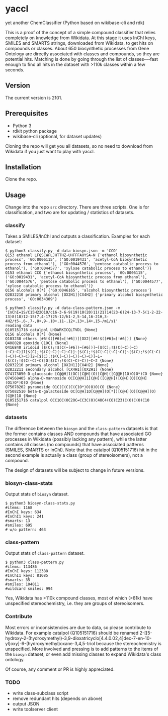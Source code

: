 # yaccl
yet another ChemClassifier (Python based on wikibase-cli and rdk)

This is a proof of the concept of a simple compound classifier that relies completely on knowledge from Wikidata. At this stage it uses InChI keys, SMILES and SMARTS strings, downloaded from Wikidata, to get hits on compounds or classes. About 650 biosynthetic processes from Gene Ontology are directly associated with classes and compounds, so they are potential hits. Matching is done by going through the list of classes---fast enough to find all hits in the dataset with >110k classes within a few seconds.

## Version

The current version is 2101.

## Prerequisites

* Python 3
* rdkit python package
* wikibase-cli (optional, for dataset updates)

Cloning the repo will get you all datasets, so no need to download from Wikidata if you just want to play with yaccl.

## Installation

Clone the repo.

## Usage

Change into the repo `src` directory. There are three scripts. One is for classification, and two are for updating / statistics of datasets.

### classify

Takes a SMILES/InChI and outputs a classification. Examples for each dataset:

```
$ python3 classify.py -d data-biosyn.json -m 'CCO'
Q153 ethanol LFQSCWFLJHTTHZ-UHFFFAOYSA-N {'ethanol biosynthetic process', 'GO:0006115', ('GO:0019431', 'acetyl-CoA biosynthetic process from ethanol'), ('GO:0044576', 'pentose catabolic process to ethanol'), ('GO:0044577', 'xylose catabolic process to ethanol')}
Q153 ethanol CCO {'ethanol biosynthetic process', 'GO:0006115', ('GO:0019431', 'acetyl-CoA biosynthetic process from ethanol'), ('GO:0044576', 'pentose catabolic process to ethanol'), ('GO:0044577', 'xylose catabolic process to ethanol')}
Q156 alcohols O[*] {'GO:0046165', 'alcohol biosynthetic process'}
Q2832210 primary alcohol [OX2H1][CX4H2] {'primary alcohol biosynthetic process', 'GO:0034309'}
```
```
$ python3 classify.py -d data-class-pattern.json -m 'InChI=1S/C15H22O10/c16-3-6-9(19)10(20)11(21)14(23-6)24-13-7-5(1-2-22-13)8(18)12-15(7,4-17)25-12/h1-2,5-14,16-21H,3-4H2/t5-,6-,7-,8+,9-,10+,11-,12+,13+,14+,15-/m1/s1'
reading data
Q105151716 catalpol LHDWRKICQLTVDL {None}
Q156 alcohols O[*] {None}
Q103230 ethers [#6!$([#6]=[!#6])][OX2][#6!$([#6]=[!#6])] {None}
Q408028 epoxide C1OC1 {None}
Q416840 iridoid [$(C);!$(C(~[#6])~[#6])]~[$(C);!$(C(~C)(~C)(~C)~C)]1[$(C);!$(C(~C)(~C)~C)]~[$(C);!$(C(~C)(~C)~C)]~[$(C);!$(C(~C)(~C)(~C)~C)]2~[$(C);!$(C(~C)(~C)(~C)~C)]~1~[$(C);!$(C(~C)~C)]O[$(C);!$(C(~C)~C)]~C~2 {None}
Q2832210 primary alcohol [OX2H1][CX4H2] {None}
Q2832211 secondary alcohol [CX4H1][OX2H1] {None}
Q74173050 D-glucoside [C@@H]1(OC([C@H](O)[C@H]([C@@H]1O)O)O*)CO {None}
Q74568405 alpha-D-mannoside OC[C@@H]1[C@H]([C@@H]([C@H](O)[C@H](O1)O*)O)O {None}
Q75078202 pyranoside O1C(C(C(C(C1O*)O)O)O)CO {None}
Q75082510 beta-D-galactoside OC[C@H]1O[C@@H](O[*])[C@H](O)[C@@H](O)[C@H]1O {None}
Q105151716 catalpol OCC1OC(OC2OC=CC3C(O)C4OC4(CO)C23)C(O)C(O)C1O {None}
```
### datasets
The difference between the `biosyn` and the `class-pattern` datasets is that the former contains classes AND compounds that have associated GO processes in Wikidata (possibly lacking any pattern), while the latter contains all classes (no compounds) that have associated patterns (SMILES, SMARTS or InChI). Note that the catalpol (Q105151716) hit in the second example is actually a class (group of stereoisomers), not a compound.

The design of datasets will be subject to change in future versions.

### biosyn-class-stats
Output stats of `biosyn` dataset.

```
$ python3 biosyn-class-stats.py 
#items: 1168
#InChI keys: 634
#InChI1 keys: 241
#smarts: 13
#smiles: 695
# w/o pattern: 463
```

### class-pattern
Output stats of `class-pattern` dataset.

```
$ python3 class-pattern.py 
#items: 113486
#InChI keys: 112388
#InChI1 keys: 81085
#smarts: 35
#smiles: 104011
#wildcard smiles: 994
```
Yes, Wikidata has >110k compound classes, most of which (>81k) have unspecified stereochemistry, i.e. they are groups of stereoisomers.

### Contribute
Most errors or inconsistencies are due to data, so please contribute to Wikidata. For example catalpol (Q105151716) should be renamed 2-[[5-hydroxy-2-(hydroxymethyl)-3,9-dioxatricyclo[4.4.0.02,4]dec-7-en-10-yl]oxy]-6-(hydroxymethyl)oxane-3,4,5-triol because the stereochemistry is unspecified. More involved and pressing is to add patterns to the items of the `biosyn` dataset, or even add missing classes to expand Wikidata's class ontology.

Of course, any comment or PR is highly appreciated.

### TODO
* write class-subclass script
* remove redundant hits (depends on above)
* output JSON
* write toolserver client
